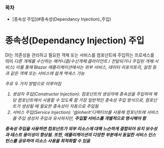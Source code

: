 ### 목차

- [종속성 주입](#종속성(Dependancy Injection)_주입)



# 종속성(Dependancy Injection) 주입
DI는 의존성을 관리하고 필요한 객체 또는 서비스를 컴포넌트에 주입하는 프로세스를 의미 
<i>다른 개체를 수신하는 매커니즘(수신개체:클라이언트 / 전달되거나 주입된 개체:서비스)<i>
이를 통해 Blazor 애플리케이션에서는 외부 서비스, 데이터 리포지토리, 설정 등과 같은 객체 또는 서비스에 쉽게 액세스 가능

주로 두 가지 방법으로 이루어짐
  1. 생성자 주입(Constructor Injection): 컴포넌트의 생성자에 종속성을 주입하여 해당 컴포넌트에서 사용할 수 있도록 함
                                        가장 일반적인 종속성 주입 방식으로, 컴포넌트가 생성될 때 필요한 종속성이 자동으로 주입됨
  2. 서비스 주입(Service Injection): '@inherit'디렉티브를 사용해 컴포넌트에 서비스를 주입
                                     생성자 주입과 유사하지만, <b>주입할 서비스를 개별적으로 명시<b>해야 함

종속성 주입을 사용하면 컴포넌트가 외부 리소스에 대해 느슨하게 결합되어 유지 보수성과 테스트 용이성이 향상됨.
또한, 애플리케이션의 다양한 부분에서 동일한 서비스 인스턴스를 공유하여 리소스 사용을 최적화할 수 있음
